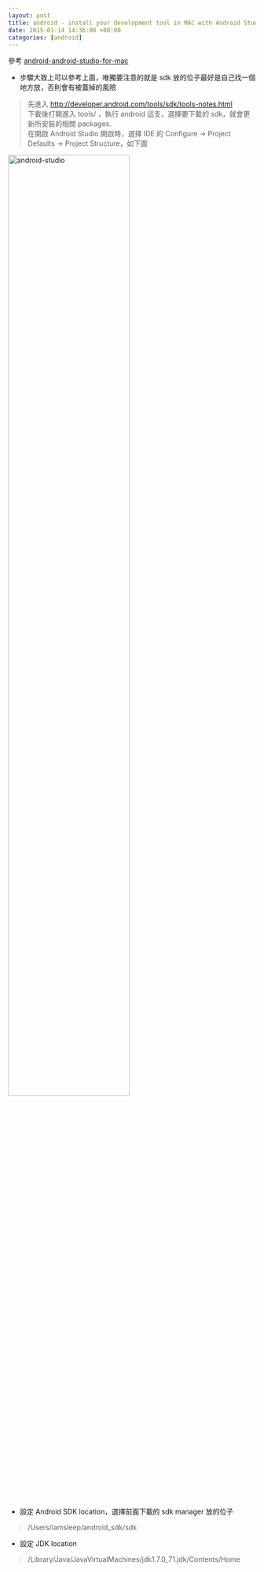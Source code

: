 ```yaml
---
layout: post
title: android - install your development tool in MAC with Android Studio
date: 2015-01-14 14:36:00 +08:00
categories: [android]
---
```

參考 [android-android-studio-for-mac](http://lazy-person-studio.blogspot.tw/2014/06/android-android-studio-for-mac.html)<br/>

- 步驟大致上可以參考上面，唯獨要注意的就是 sdk 放的位子最好是自己找一個地方放，否則會有被蓋掉的風險<br/>

> 先進入 http://developer.android.com/tools/sdk/tools-notes.html <br/>
> 下載後打開進入 tools/ ，執行 android 這支，選擇要下載的 sdk，就會更新所安裝的相關 packages. <br/>
> 在開啟 Android Studio 開啟時，選擇 IDE 的 Configure -> Project Defaults -> Project Structure，如下圖<br/>

<img src="{{ site.url }}/images/android-studio.png" alt="android-studio" width="70%" hieght="70%"/>

- 設定 Android SDK location，選擇前面下載的 sdk manager 放的位子<br/>

> /Users/iamsleep/android_sdk/sdk<br/>

- 設定 JDK location<br/>

> /Library/Java/JavaVirtualMachines/jdk1.7.0_71.jdk/Contents/Home<br/>
